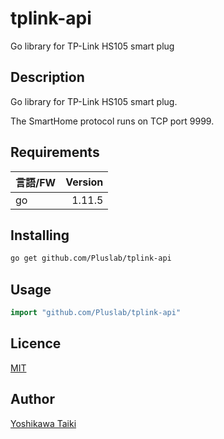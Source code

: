 # tplink-api

Go library for TP-Link HS105 smart plug

## Description

Go library for TP-Link HS105 smart plug.

The SmartHome protocol runs on TCP port 9999.

## Requirements

| 言語/FW        | Version |
| :------------- | ------: |
| go             |  1.11.5 |

## Installing

```sh
go get github.com/Pluslab/tplink-api
```

## Usage

```go
import "github.com/Pluslab/tplink-api"
```

## Licence

[MIT](https://github.com/Pluslab/tplink-api/blob/master/LICENSE)

## Author

[Yoshikawa Taiki](https://github.com/yoshikawataiki)
